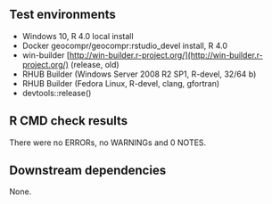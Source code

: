 ## Test environments
* Windows 10, R 4.0 local install
* Docker geocompr/geocompr:rstudio_devel install, R 4.0
* win-builder [http://win-builder.r-project.org/](http://win-builder.r-project.org/) (release, old)
* RHUB Builder (Windows Server 2008 R2 SP1, R-devel, 32/64 b)
* RHUB Builder (Fedora Linux, R-devel, clang, gfortran)
* devtools::release()


## R CMD check results
There were no ERRORs, no WARNINGs and 0 NOTES.

## Downstream dependencies
None.
